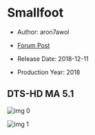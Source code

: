 # Smallfoot

* Author: aron7awol

* [Forum Post](https://www.avsforum.com/threads/bass-eq-for-filtered-movies.2995212/post-57241326)

* Release Date: 2018-12-11
* Production Year: 2018

## DTS-HD MA 5.1

![img 0](https://i.imgur.com/DNNKNYY.jpg)

![img 1](https://i.imgur.com/xmFuqKJ.jpg)


